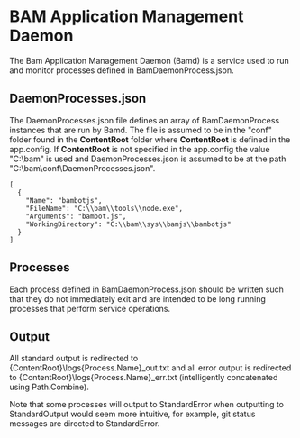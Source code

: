 ﻿# BAM Application Management Daemon

The Bam Application Management Daemon (Bamd) is a service used to run and
monitor processes defined in BamDaemonProcess.json.  

## DaemonProcesses.json

The DaemonProcesses.json file defines an array of BamDaemonProcess instances
that are run by Bamd.  The file is assumed to be in the "conf" folder found in the 
**ContentRoot** folder where **ContentRoot** is defined in the app.config.  If
**ContentRoot** is not specified in the app.config the value "C:\bam" is used
and DaemonProcesses.json is assumed to be at the path "C:\bam\conf\DaemonProcesses.json".

```
[
  {
    "Name": "bambotjs",
    "FileName": "C:\\bam\\tools\\node.exe",
    "Arguments": "bambot.js",
    "WorkingDirectory": "C:\\bam\\sys\\bamjs\\bambotjs"
  }
]
```

## Processes
Each process defined in BamDaemonProcess.json should be written such that they do not 
immediately exit and are intended to be long running processes that perform service operations.

## Output
All standard output is redirected to {ContentRoot}\logs\{Process.Name}_out.txt and 
all error output is redirected to {ContentRoot}\logs\{Process.Name}_err.txt (intelligently 
concatenated using Path.Combine).

Note that some processes will output to StandardError when outputting to StandardOutput
would seem more intuitive, for example, git status messages are directed to StandardError.

